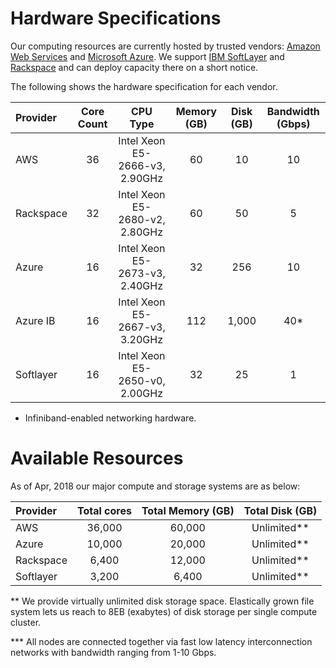 # Hardware Specifications

Our computing resources are currently hosted by trusted vendors: [Amazon Web Services](http://www.aws.amazon.com) and [Microsoft Azure](http://www.azure.microsoft.com). We support [IBM SoftLayer](http://www.softlayer.com) and [Rackspace](http://www.rackspace.com) and can deploy capacity there on a short notice.

The following shows the hardware specification for each vendor.

|Provider  |Core Count |CPU Type                       |Memory (GB)|Disk (GB)|Bandwidth (Gbps)|
|:---------|:--------:|:-----------------------------:|:---------:|:-------:|:--------------:|
|AWS       |36        |Intel Xeon E5-2666-v3, 2.90GHz |60         |10       |10              |
|Rackspace |32        |Intel Xeon E5-2680-v2, 2.80GHz |60         |50       |5               |
|Azure     |16        |Intel Xeon E5-2673-v3, 2.40GHz |32         |256      |10              |
|Azure IB  |16        |Intel Xeon E5-2667-v3, 3.20GHz |112         |1,000      |40*              |
|Softlayer |16        |Intel Xeon E5-2650-v0, 2.00GHz |32         |25       |1               |

* Infiniband-enabled networking hardware.


# Available Resources

As of Apr, 2018 our major compute and storage systems are as below:

|Provider  |Total cores |Total Memory (GB)|Total Disk (GB)|
|:---------|:--------:|:---------------:|:-------------:|
|AWS       |36,000     |60,000            |Unlimited**      |
|Azure     |10,000     |20,000            |Unlimited**      |
|Rackspace |6,400      |12,000            |Unlimited**      |
|Softlayer |3,200      |6,400             |Unlimited**      |


** We provide virtually unlimited disk storage space. Elastically grown file system lets us reach to 8EB (exabytes) of disk storage per single compute cluster.

*** All nodes are connected together via fast low latency interconnection networks with bandwidth ranging from 1-10 Gbps.
